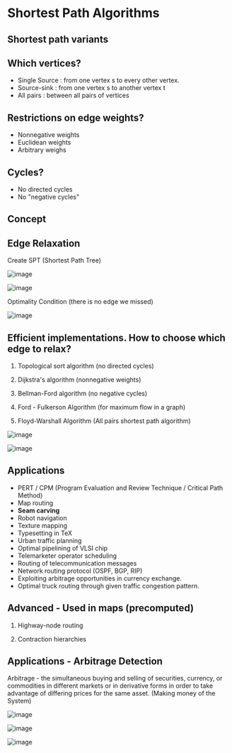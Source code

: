 # Shortest Path Algorithms

## Shortest path variants

## Which vertices?

- Single Source : from one vertex s to every other vertex.
- Source-sink : from one vertex s to another vertex t
- All pairs : between all pairs of vertices

## Restrictions on edge weights?

- Nonnegative weights
- Euclidean weights
- Arbitrary weighs

## Cycles?

- No directed cycles
- No "negative cycles"

## Concept

## Edge Relaxation

Create SPT (Shortest Path Tree)

![image](media/Shortest-Path-Algorithms-image1.png)

![image](media/Shortest-Path-Algorithms-image2.png)

Optimality Condition (there is no edge we missed)

![image](media/Shortest-Path-Algorithms-image3.png)

## Efficient implementations. How to choose which edge to relax?

1. Topological sort algorithm (no directed cycles)

2. Dijkstra's algorithm (nonnegative weights)

3. Bellman-Ford algorithm (no negative cycles)

4. Ford - Fulkerson Algorithm (for maximum flow in a graph)

5. Floyd-Warshall Algorithm (All pairs shortest path algorithm)

![image](media/Shortest-Path-Algorithms-image4.png)

![image](media/Shortest-Path-Algorithms-image5.png)

## Applications

- PERT / CPM (Program Evaluation and Review Technique / Critical Path Method)
- Map routing
- **Seam carving**
- Robot navigation
- Texture mapping
- Typesetting in TeX
- Urban traffic planning
- Optimal pipelining of VLSI chip
- Telemarketer operator scheduling
- Routing of telecommunication messages
- Network routing protocol (OSPF, BGP, RIP)
- Exploiting arbitrage opportunities in currency exchange.
- Optimal truck routing through given traffic congestion pattern.

## Advanced - Used in maps (precomputed)

1. Highway-node routing

2. Contraction hierarchies

## Applications - Arbitrage Detection

Arbitrage - the simultaneous buying and selling of securities, currency, or commodities in different markets or in derivative forms in order to take advantage of differing prices for the same asset. (Making money of the System)

![image](media/Shortest-Path-Algorithms-image6.png)

![image](media/Shortest-Path-Algorithms-image7.png)

![image](media/Shortest-Path-Algorithms-image8.png)
